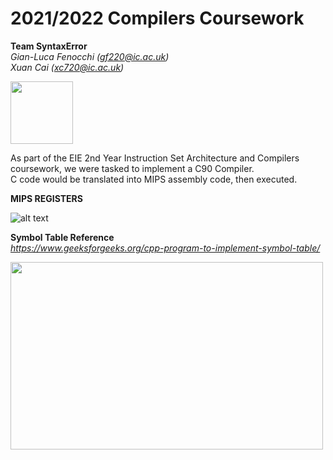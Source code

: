 2021/2022 Compilers Coursework
==============================


**Team SyntaxError**  
*Gian-Luca Fenocchi* *(gf220@ic.ac.uk)*  
*Xuan Cai* *(xc720@ic.ac.uk)*
  
<img src="https://c.tenor.com/y2JXkY1pXkwAAAAC/cat-computer.gif" width="100" height="100">  

As part of the EIE 2nd Year Instruction Set Architecture and Compilers coursework, we were tasked to implement a C90 Compiler.  
C code would be translated into MIPS assembly code, then executed. 

**MIPS REGISTERS**  

![alt text](https://www.cise.ufl.edu/~mssz/CompOrg/Table2.1-MIPSregisters.gif?raw=true)  
  

**Symbol Table Reference**  
*https://www.geeksforgeeks.org/cpp-program-to-implement-symbol-table/*

<img src="https://media.geeksforgeeks.org/wp-content/uploads/asd1-1.png" width="500" height="300">  



